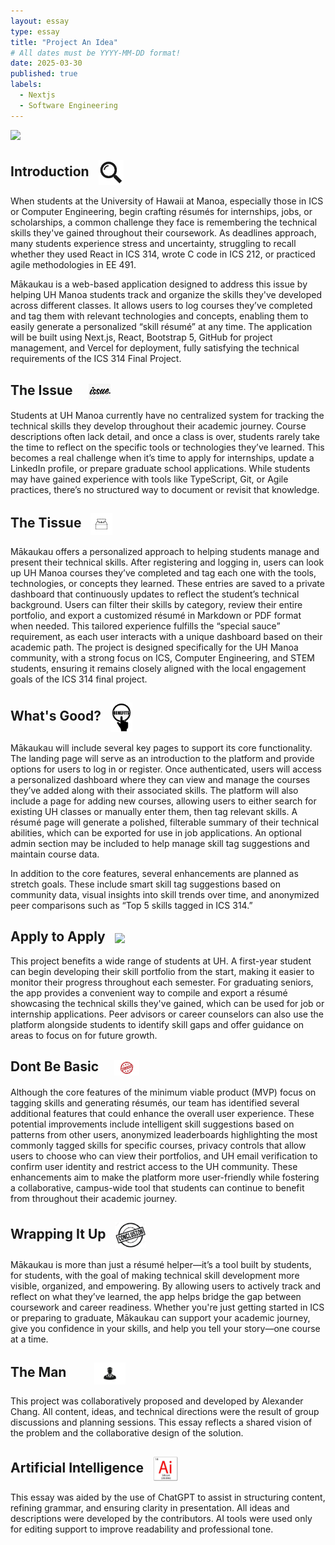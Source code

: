 ```yaml
---
layout: essay
type: essay
title: "Project An Idea"
# All dates must be YYYY-MM-DD format!
date: 2025-03-30
published: true
labels:
  - Nextjs
  - Software Engineering
---
```


<img width="380px" class="rounded float-start pe-3" src="../img/skills-tracker.png">

## Introduction <img src="../img/Introduction-Logo.jpg" width="40px" style="vertical-align: middle; margin-left: 10px;">
When students at the University of Hawaii at Manoa, especially those in ICS or Computer Engineering, begin crafting résumés for internships, jobs, or scholarships, a common challenge they face is remembering the technical skills they've gained throughout their coursework. As deadlines approach, many students experience stress and uncertainty, struggling to recall whether they used React in ICS 314, wrote C code in ICS 212, or practiced agile methodologies in EE 491.  

Mākaukau is a web-based application designed to address this issue by helping UH Manoa students track and organize the skills they've developed across different classes. It allows users to log courses they’ve completed and tag them with relevant technologies and concepts, enabling them to easily generate a personalized “skill résumé” at any time. The application will be built using Next.js, React, Bootstrap 5, GitHub for project management, and Vercel for deployment, fully satisfying the technical requirements of the ICS 314 Final Project.

## The Issue <img src="../img/issue.png" width="35px" style="vertical-align: middle; margin-left: 20px;">
Students at UH Manoa currently have no centralized system for tracking the technical skills they develop throughout their academic journey. Course descriptions often lack detail, and once a class is over, students rarely take the time to reflect on the specific tools or technologies they’ve learned. This becomes a real challenge when it’s time to apply for internships, update a LinkedIn profile, or prepare graduate school applications. While students may have gained experience with tools like TypeScript, Git, or Agile practices, there’s no structured way to document or revisit that knowledge.

## The Tissue <img src="../img/tissue.jpg" width="35px" style="vertical-align: middle; margin-left: 10px;">
Mākaukau offers a personalized approach to helping students manage and present their technical skills. After registering and logging in, users can look up UH Manoa courses they’ve completed and tag each one with the tools, technologies, or concepts they learned. These entries are saved to a private dashboard that continuously updates to reflect the student’s technical background. Users can filter their skills by category, review their entire portfolio, and export a customized résumé in Markdown or PDF format when needed. This tailored experience fulfills the “special sauce” requirement, as each user interacts with a unique dashboard based on their academic path. The project is designed specifically for the UH Manoa community, with a strong focus on ICS, Computer Engineering, and STEM students, ensuring it remains closely aligned with the local engagement goals of the ICS 314 final project.

## What's Good? <img src="../img/Code-6.png" width="35px" style="vertical-align: middle; margin-left: 10px;">
Mākaukau will include several key pages to support its core functionality. The landing page will serve as an introduction to the platform and provide options for users to log in or register. Once authenticated, users will access a personalized dashboard where they can view and manage the courses they’ve added along with their associated skills. The platform will also include a page for adding new courses, allowing users to either search for existing UH classes or manually enter them, then tag relevant skills. A résumé page will generate a polished, filterable summary of their technical abilities, which can be exported for use in job applications. An optional admin section may be included to help manage skill tag suggestions and maintain course data.  

In addition to the core features, several enhancements are planned as stretch goals. These include smart skill tag suggestions based on community data, visual insights into skill trends over time, and anonymized peer comparisons such as “Top 5 skills tagged in ICS 314.”

## Apply to Apply <img src="../img/apply.avif" width="40px" style="vertical-align: middle; margin-left: 10px;">
This project benefits a wide range of students at UH. A first-year student can begin developing their skill portfolio from the start, making it easier to monitor their progress throughout each semester. For graduating seniors, the app provides a convenient way to compile and export a résumé showcasing the technical skills they've gained, which can be used for job or internship applications. Peer advisors or career counselors can also use the platform alongside students to identify skill gaps and offer guidance on areas to focus on for future growth.

## Dont Be Basic <img src="../img/back2basics.webp" width="40px" style="vertical-align: middle; margin-left: 20px;">
Although the core features of the minimum viable product (MVP) focus on tagging skills and generating résumés, our team has identified several additional features that could enhance the overall user experience. These potential improvements include intelligent skill suggestions based on patterns from other users, anonymized leaderboards highlighting the most commonly tagged skills for specific courses, privacy controls that allow users to choose who can view their portfolios, and UH email verification to confirm user identity and restrict access to the UH community. These enhancements aim to make the platform more user-friendly while fostering a collaborative, campus-wide tool that students can continue to benefit from throughout their academic journey.

## Wrapping It Up <img src="../img/Conclusion-Logo.jpg" width="50px" style="vertical-align: middle; margin-left: 10px;">
Mākaukau is more than just a résumé helper—it’s a tool built by students, for students, with the goal of making technical skill development more visible, organized, and empowering. By allowing users to actively track and reflect on what they’ve learned, the app helps bridge the gap between coursework and career readiness. Whether you're just getting started in ICS or preparing to graduate, Mākaukau can support your academic journey, give you confidence in your skills, and help you tell your story—one course at a time.

## The Man <img src="../img/man.jpg" width="50px" style="vertical-align: middle; margin-left: 40px;"> 
This project was collaboratively proposed and developed by Alexander Chang. All content, ideas, and technical directions were the result of group discussions and planning sessions. This essay reflects a shared vision of the problem and the collaborative design of the solution.

## Artificial Intelligence <img src="../img/Code-3.jpg" width="40px" style="vertical-align: middle; margin-left: 10px;">
This essay was aided by the use of ChatGPT to assist in structuring content, refining grammar, and ensuring clarity in presentation. All ideas and descriptions were developed by the contributors. AI tools were used only for editing support to improve readability and professional tone.

